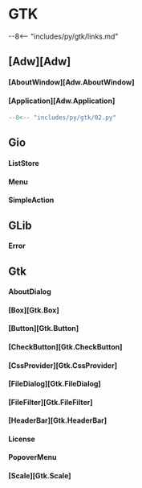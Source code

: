 # GTK

--8<-- "includes/py/gtk/links.md"

## [Adw][Adw]

#### [AboutWindow][Adw.AboutWindow]

#### [Application][Adw.Application]

```py
--8<-- "includes/py/gtk/02.py"
```

## Gio

#### ListStore
#### Menu
#### SimpleAction

## GLib

#### Error

## Gtk


#### AboutDialog
#### [Box][Gtk.Box]
#### [Button][Gtk.Button]
#### [CheckButton][Gtk.CheckButton]
#### [CssProvider][Gtk.CssProvider]
#### [FileDialog][Gtk.FileDialog]
#### [FileFilter][Gtk.FileFilter]
#### [HeaderBar][Gtk.HeaderBar]
#### License
#### PopoverMenu
#### [Scale][Gtk.Scale]


